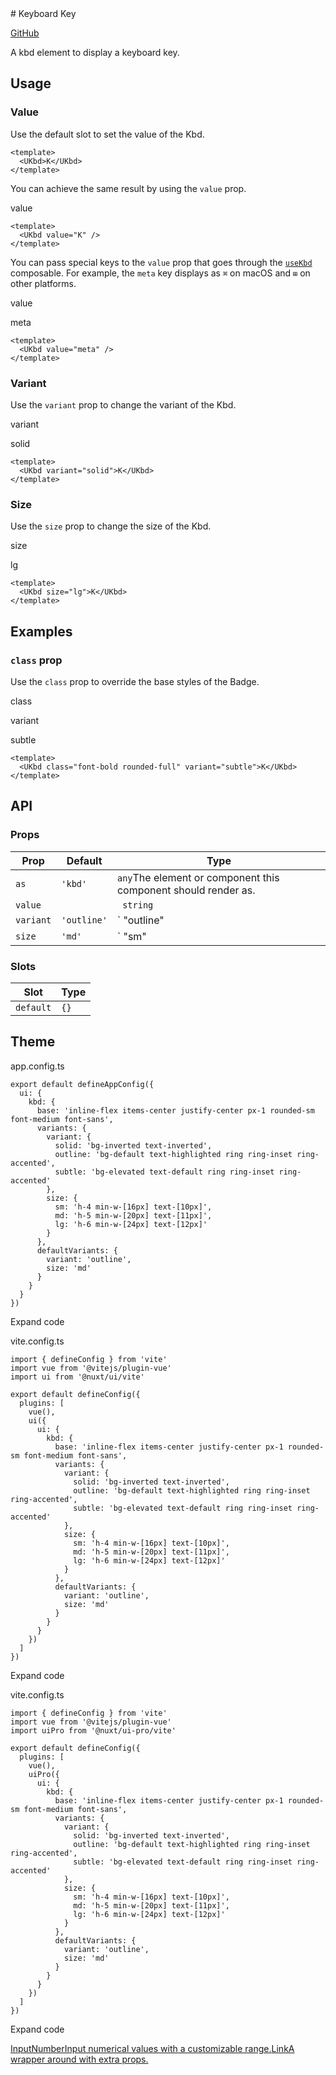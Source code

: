 <!-- source: https://ui.nuxt.com/components/kbd --> # Keyboard Key

[GitHub](https://github.com/nuxt/ui/tree/v3/src/runtime/components/Kbd.vue)

A kbd element to display a keyboard key.

## Usage

### Value

Use the default slot to set the value of the Kbd.

    
    
    <template>
      <UKbd>K</UKbd>
    </template>
    

You can achieve the same result by using the `value` prop.

value

    
    
    <template>
      <UKbd value="K" />
    </template>
    

You can pass special keys to the `value` prop that goes through the
[`useKbd`](https://github.com/nuxt/ui/blob/v3/src/runtime/composables/useKbd.ts)
composable. For example, the `meta` key displays as `⌘` on macOS and `⊞` on
other platforms.

value

meta

    
    
    <template>
      <UKbd value="meta" />
    </template>
    

### Variant

Use the `variant` prop to change the variant of the Kbd.

variant

solid

    
    
    <template>
      <UKbd variant="solid">K</UKbd>
    </template>
    

### Size

Use the `size` prop to change the size of the Kbd.

size

lg

    
    
    <template>
      <UKbd size="lg">K</UKbd>
    </template>
    

## Examples

### `class` prop

Use the `class` prop to override the base styles of the Badge.

class

variant

subtle

    
    
    <template>
      <UKbd class="font-bold rounded-full" variant="subtle">K</UKbd>
    </template>
    

## API

### Props

Prop |  Default |  Type   
---|---|---  
`as`| `'kbd'`| `any`The element or component this component should render as.  
`value`| | ` string`  
`variant`| `'outline'`| ` "outline" | "subtle" | "solid"`  
`size`| `'md'`| ` "sm" | "md" | "lg"`  
  
### Slots

Slot |  Type   
---|---  
`default`| `{}`  
  
## Theme

app.config.ts

    
    
    export default defineAppConfig({
      ui: {
        kbd: {
          base: 'inline-flex items-center justify-center px-1 rounded-sm font-medium font-sans',
          variants: {
            variant: {
              solid: 'bg-inverted text-inverted',
              outline: 'bg-default text-highlighted ring ring-inset ring-accented',
              subtle: 'bg-elevated text-default ring ring-inset ring-accented'
            },
            size: {
              sm: 'h-4 min-w-[16px] text-[10px]',
              md: 'h-5 min-w-[20px] text-[11px]',
              lg: 'h-6 min-w-[24px] text-[12px]'
            }
          },
          defaultVariants: {
            variant: 'outline',
            size: 'md'
          }
        }
      }
    })
    

Expand code

vite.config.ts

    
    
    import { defineConfig } from 'vite'
    import vue from '@vitejs/plugin-vue'
    import ui from '@nuxt/ui/vite'
    
    export default defineConfig({
      plugins: [
        vue(),
        ui({
          ui: {
            kbd: {
              base: 'inline-flex items-center justify-center px-1 rounded-sm font-medium font-sans',
              variants: {
                variant: {
                  solid: 'bg-inverted text-inverted',
                  outline: 'bg-default text-highlighted ring ring-inset ring-accented',
                  subtle: 'bg-elevated text-default ring ring-inset ring-accented'
                },
                size: {
                  sm: 'h-4 min-w-[16px] text-[10px]',
                  md: 'h-5 min-w-[20px] text-[11px]',
                  lg: 'h-6 min-w-[24px] text-[12px]'
                }
              },
              defaultVariants: {
                variant: 'outline',
                size: 'md'
              }
            }
          }
        })
      ]
    })
    

Expand code

vite.config.ts

    
    
    import { defineConfig } from 'vite'
    import vue from '@vitejs/plugin-vue'
    import uiPro from '@nuxt/ui-pro/vite'
    
    export default defineConfig({
      plugins: [
        vue(),
        uiPro({
          ui: {
            kbd: {
              base: 'inline-flex items-center justify-center px-1 rounded-sm font-medium font-sans',
              variants: {
                variant: {
                  solid: 'bg-inverted text-inverted',
                  outline: 'bg-default text-highlighted ring ring-inset ring-accented',
                  subtle: 'bg-elevated text-default ring ring-inset ring-accented'
                },
                size: {
                  sm: 'h-4 min-w-[16px] text-[10px]',
                  md: 'h-5 min-w-[20px] text-[11px]',
                  lg: 'h-6 min-w-[24px] text-[12px]'
                }
              },
              defaultVariants: {
                variant: 'outline',
                size: 'md'
              }
            }
          }
        })
      ]
    })
    

Expand code

[InputNumberInput numerical values with a customizable
range.](/components/input-number)[LinkA wrapper around <NuxtLink> with extra
props.](/components/link)

